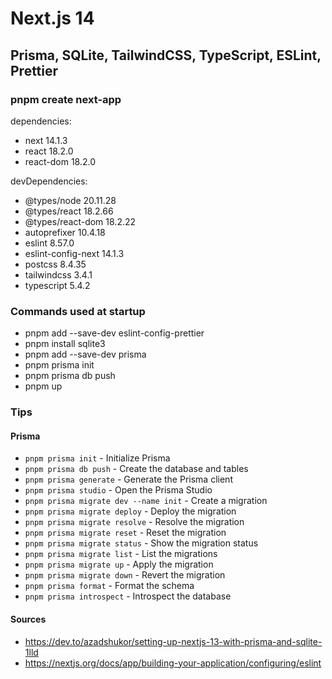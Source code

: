 # Next.js 14 #

## Prisma, SQLite, TailwindCSS, TypeScript, ESLint, Prettier ##

### pnpm create next-app ###

dependencies:

+ next 14.1.3
+ react 18.2.0
+ react-dom 18.2.0

devDependencies:

+ @types/node 20.11.28
+ @types/react 18.2.66
+ @types/react-dom 18.2.22
+ autoprefixer 10.4.18
+ eslint 8.57.0
+ eslint-config-next 14.1.3
+ postcss 8.4.35
+ tailwindcss 3.4.1
+ typescript 5.4.2

### Commands used at startup ###

+ pnpm add --save-dev eslint-config-prettier
+ pnpm install sqlite3
+ pnpm add --save-dev prisma
+ pnpm prisma init
+ pnpm prisma db push
+ pnpm up

### Tips ###

#### Prisma ####

+ `pnpm prisma init` - Initialize Prisma
+ `pnpm prisma db push` - Create the database and tables
+ `pnpm prisma generate` - Generate the Prisma client
+ `pnpm prisma studio` - Open the Prisma Studio
+ `pnpm prisma migrate dev --name init` - Create a migration
+ `pnpm prisma migrate deploy` - Deploy the migration
+ `pnpm prisma migrate resolve` - Resolve the migration
+ `pnpm prisma migrate reset` - Reset the migration
+ `pnpm prisma migrate status` - Show the migration status
+ `pnpm prisma migrate list` - List the migrations
+ `pnpm prisma migrate up` - Apply the migration
+ `pnpm prisma migrate down` - Revert the migration
+ `pnpm prisma format` - Format the schema
+ `pnpm prisma introspect` - Introspect the database

#### Sources ####

+ <https://dev.to/azadshukor/setting-up-nextjs-13-with-prisma-and-sqlite-1lld>
+ <https://nextjs.org/docs/app/building-your-application/configuring/eslint>
